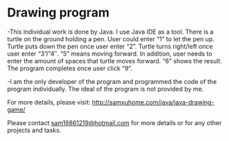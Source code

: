 # Drawing program

-This individual work is done by Java. I use Java IDE as a tool. There is a turtle on the ground holding a pen. User could enter “1” to let the pen up. Turtle puts down the pen once user enter “2”. Turtle turns right/left once user enter “3”/”4″. “5” means moving forward. In addition, user needs to enter the amount of spaces that turtle moves forward. “6” shows the result. The program completes once user click “9”.

-I am the only developer of the program and programmed the code of the program individually. The ideal of the program is not provided by me.

For more details, please visit: http://samxuhome.com/java/java-drawing-game/

Please contact sam19861219@hotmail.com for more details or for any other projects and tasks.
